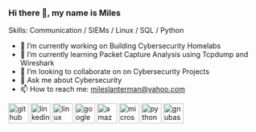 ### Hi there 👋, my name is Miles


Skills: Communication / SIEMs / Linux / SQL / Python

- 🔭 I’m currently working on Building Cybersecurity Homelabs 
- 🌱 I’m currently learning Packet Capture Analysis using Tcpdump and Wireshark 
- 👯 I’m looking to collaborate on on Cybersecurity Projects 
- 💬 Ask me about Cybersecurity 
- 📫 How to reach me: mileslanterman@yahoo.com 


[<img src='https://cdn.jsdelivr.net/npm/simple-icons@3.0.1/icons/github.svg' alt='github' height='40'>](https://github.com/Lantyy)  [<img src='https://cdn.jsdelivr.net/npm/simple-icons@3.0.1/icons/linkedin.svg' alt='linkedin' height='40'>](https://www.linkedin.com/in/https://www.linkedin.com/in/miles-lanterman//)  [<img src='https://cdn.jsdelivr.net/npm/simple-icons@3.0.1/icons/linux.svg' alt='linux' height='40'>](https://www.linux.org/)  [<img src='https://cdn.jsdelivr.net/npm/simple-icons@3.0.1/icons/googlecloud.svg' alt='googlecloud' height='40'>](https://cloud.google.com/)  [<img src='https://cdn.jsdelivr.net/npm/simple-icons@3.0.1/icons/amazonaws.svg' alt='amazonaws' height='40'>](https://aws.amazon.com/)  [<img src='https://cdn.jsdelivr.net/npm/simple-icons@3.0.1/icons/microsoftazure.svg' alt='microsoftazure' height='40'>](https://azure.microsoft.com/en-in/)  [<img src='https://cdn.jsdelivr.net/npm/simple-icons@3.0.1/icons/python.svg' alt='python' height='40'>](https://www.python.org/)  [<img src='https://cdn.jsdelivr.net/npm/simple-icons@3.0.1/icons/gnubash.svg' alt='gnubash' height='40'>](https://www.gnu.org/software/bash/)  





